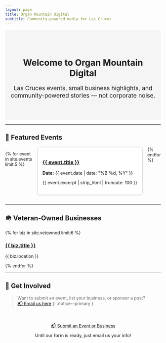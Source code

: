 ```yaml
---
layout: page
title: Organ Mountain Digital
subtitle: Community-powered media for Las Cruces
---
```


<div style="background: #f5f5f5; padding: 3rem 1rem; text-align: center;">
  <h1 style="margin-bottom: 0.5rem;">Welcome to Organ Mountain Digital</h1>
  <p style="font-size: 1.2rem;">Las Cruces events, small business highlights, and community-powered stories — not corporate noise.</p>
</div>

---

## 🎉 Featured Events

<div style="display: flex; overflow-x: auto; gap: 1rem; padding-bottom: 1rem;">

  {% for event in site.events limit:5 %}
  <div style="min-width: 280px; flex: 0 0 auto; border: 1px solid #ccc; border-radius: 8px; padding: 1rem; background: #fff; box-shadow: 0 2px 6px rgba(0,0,0,0.05);">
    <h3><a href="{{ event.url | relative_url }}">{{ event.title }}</a></h3>
    <p style="font-size: 0.9rem;"><strong>Date:</strong> {{ event.date | date: "%B %d, %Y" }}</p>
    <p style="font-size: 0.9rem;">{{ event.excerpt | strip_html | truncate: 100 }}</p>
  </div>
  {% endfor %}

</div>

---

## 🪖 Veteran-Owned Businesses

<div class="grid__wrapper">

  {% for biz in site.vetowned limit:6 %}
  <div class="archive__item">
    <h3 class="archive__item-title"><a href="{{ biz.url | relative_url }}">{{ biz.title }}</a></h3>
    <p class="archive__item-excerpt">{{ biz.location }}</p>
  </div>
  {% endfor %}

</div>

---

## 📣 Get Involved

> Want to submit an event, list your business, or sponsor a post?  
> [📬 Email us here](mailto:contact@organmountaindigital.com)
{: .notice--primary }

<div style="text-align: center; margin: 3rem 0;">
  <a href="mailto:contact@organmountaindigital.com?subject=Submit%20a%20Post" class="donation-button">
    📬 Submit an Event or Business
  </a>
  <p style="font-size: 0.9rem; margin-top: 0.5rem;">Until our form is ready, just email us your info!</p>
</div>
